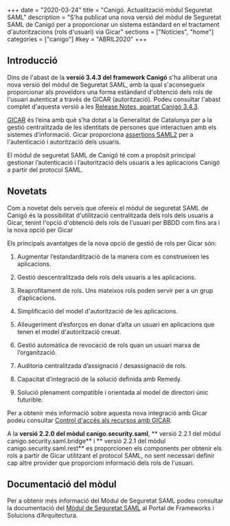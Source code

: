 +++
date        = "2020-03-24"
title       = "Canigó. Actualització mòdul Seguretat SAML"
description = "S'ha publicat una nova versió del mòdul de Seguretat SAML de Canigó per a proporcionar un sistema estàndard en el tractament d'autoritzacions (rols d'usuari) via Gicar"
sections    = ["Notícies", "home"]
categories  = ["canigo"]
#key         = "ABRIL2020"
+++

## Introducció

Dins de l'abast de la **versió 3.4.3 del framework Canigó** s'ha alliberat una nova versió del mòdul de Seguretat SAML, amb la qual s'aconsegueix proporcionar als proveïdors una forma estàndard d'obtenció dels rols de l'usuari autenticat a través de GICAR (autorització). Podeu consultar l'abast complet d'aquesta versió a les [Release Notes, apartat Canigó 3.4.3](/canigo-download-related/release-notes-canigo-34).

[GICAR](/gicar/descripcio/) és l’eina amb què s’ha dotat a la Generalitat de Catalunya per a la gestió centralitzada de les identitats de persones que interactuen amb els sistemes d’informació. Gicar proporciona [assertions SAML2](https://en.wikipedia.org/wiki/SAML_2.0) per a l'autenticació i autorització dels usuaris.

El mòdul de seguretat SAML de Canigó té com a propòsit principal gestionar l’autenticació i l’autorització dels usuaris a les aplicacions Canigó a partir del protocol SAML. 

## Novetats

Com a novetat dels serveis que ofereix el mòdul de seguretat SAML de Canigó és la possibilitat d'utilització centralitzada dels rols dels usuaris a Gicar, tenint l'opció d'obtenció dels rols de l'usuari per BBDD com fins ara i la nova opció per Gicar

Els principals avantatges de la nova opció de gestió de rols per Gicar són:

1. Augmentar l’estandardització de la manera com es construeixen les aplicacions.

2. Gestió descentralitzada dels rols dels usuaris a les aplicacions.

3. Reaprofitament de rols. Uns mateixos rols poden servir per a un grup d’aplicacions.

4. Simplificació del model d'autorització de les aplicacions.

5. Alleugeriment d’esforços en donar d’alta un usuari en aplicacions que tenen el model d'autorització creuat.

6. Gestió automàtica de revocació de rols quan un usuari marxa de l’organització.

7. Auditoria centralitzada d’assignació / desassignació de rols.

8. Capacitat d’integració de la solució definida amb Remedy.

9. Solució plenament compatible i orientada al model de directori únic futurible.

Per a obtenir més informació sobre aquesta nova integració amb Gicar podeu consultar [Control d'accés als recursos amb GICAR](/gicar-saml2/auth-saml2-grups2/).

A la **versió 2.2.0 del mòdul canigo.security.saml**, ** versió 2.2.1 del mòdul canigo.security.saml.bridge** i ** versió 2.2.1 del mòdul canigo.security.saml.rest** es proporcionen els components per obtenir els rols a partir de Gicar utilitzant el protocol SAML, no sent necessari definir cap altre provider que proporcioni informació dels rols de l'usuari. 

## Documentació del mòdul

Per a obtenir més informació del Mòdul de Seguretat SAML podeu consultar la documentació del [Mòdul de Seguretat SAML](/canigo-documentacio-versions-3x-core/modul-saml/) al Portal de Frameworks i Solucions d’Arquitectura.
